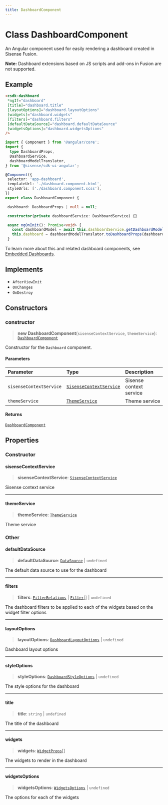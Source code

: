 ```yaml
---
title: DashboardComponent
---
```


# Class DashboardComponent <Badge type="beta" text="Beta" />

An Angular component used for easily rendering a dashboard created in Sisense Fusion.

**Note:** Dashboard extensions based on JS scripts and add-ons in Fusion are not supported.

## Example

```html
<csdk-dashboard
 *ngIf="dashboard"
 [title]="dashboard.title"
 [layoutOptions]="dashboard.layoutOptions"
 [widgets]="dashboard.widgets"
 [filters]="dashboard.filters"
 [defaultDataSource]="dashboard.defaultDataSource"
 [widgetsOptions]="dashboard.widgetsOptions"
/>
```

```ts
import { Component } from '@angular/core';
import {
  type DashboardProps,
  DashboardService,
  dashboardModelTranslator,
} from '@sisense/sdk-ui-angular';

@Component({
 selector: 'app-dashboard',
 templateUrl: './dashboard.component.html',
 styleUrls: ['./dashboard.component.scss'],
})
export class DashboardComponent {

 dashboard: DashboardProps | null = null;

 constructor(private dashboardService: DashboardService) {}

 async ngOnInit(): Promise<void> {
   const dashboardModel = await this.dashboardService.getDashboardModel('your-dashboard-oid', { includeWidgets: true, includeFilters: true });
   this.dashboard = dashboardModelTranslator.toDashboardProps(dashboardModel);
 }
```

To learn more about this and related dashboard components,
see [Embedded Dashboards](/guides/sdk/guides/dashboards/index.html).

## Implements

- `AfterViewInit`
- `OnChanges`
- `OnDestroy`

## Constructors

### constructor

> **new DashboardComponent**(`sisenseContextService`, `themeService`): [`DashboardComponent`](class.DashboardComponent.md)

Constructor for the `Dashboard` component.

#### Parameters

| Parameter | Type | Description |
| :------ | :------ | :------ |
| `sisenseContextService` | [`SisenseContextService`](../contexts/class.SisenseContextService.md) | Sisense context service |
| `themeService` | [`ThemeService`](../contexts/class.ThemeService.md) | Theme service |

#### Returns

[`DashboardComponent`](class.DashboardComponent.md)

## Properties

### Constructor

#### sisenseContextService

> **sisenseContextService**: [`SisenseContextService`](../contexts/class.SisenseContextService.md)

Sisense context service

***

#### themeService

> **themeService**: [`ThemeService`](../contexts/class.ThemeService.md)

Theme service

### Other

#### defaultDataSource

> **defaultDataSource**: [`DataSource`](../../sdk-data/type-aliases/type-alias.DataSource.md) \| `undefined`

The default data source to use for the dashboard

***

#### filters

> **filters**: [`FilterRelations`](../../sdk-data/interfaces/interface.FilterRelations.md) \| [`Filter`](../../sdk-data/interfaces/interface.Filter.md)[] \| `undefined`

The dashboard filters to be applied to each of the widgets based on the widget filter options

***

#### layoutOptions

> **layoutOptions**: [`DashboardLayoutOptions`](../interfaces/interface.DashboardLayoutOptions.md) \| `undefined`

Dashboard layout options

***

#### styleOptions

> **styleOptions**: [`DashboardStyleOptions`](../../sdk-ui/type-aliases/type-alias.DashboardStyleOptions.md) \| `undefined`

The style options for the dashboard

***

#### title

> **title**: `string` \| `undefined`

The title of the dashboard

***

#### widgets

> **widgets**: [`WidgetProps`](../type-aliases/type-alias.WidgetProps.md)[]

The widgets to render in the dashboard

***

#### widgetsOptions

> **widgetsOptions**: [`WidgetsOptions`](../type-aliases/type-alias.WidgetsOptions.md) \| `undefined`

The options for each of the widgets
